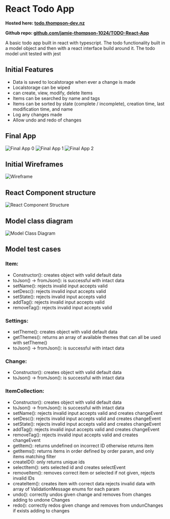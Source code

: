 
# React Todo App

**Hosted here: [todo.thompson-dev.nz](https://todo.thompson-dev.nz/)**

**Github repo: [github.com/jamie-thompson-1024/TODO-React-App](https://github.com/jamie-thompson-1024/TODO-React-App/)**

A basic todo app built in react with typescript. 
The todo functionality built in a model object and then with a react interface build around it.
The todo model unit tested with jest

## Initial Features

- Data is saved to localstorage when ever a change is made
- Localstorage can be wiped
- can create, view, modify, delete Items
- Items can be searched by name and tags
- Items can be sorted by state (complete / incomplete), creation time, last modification time, and name
- Log any changes made
- Allow undo and redo of changes

## Final App

![Final App 0](/Assets/projects/images/todoapp/todoapp-0.PNG "final app")
![Final App 1](/Assets/projects/images/todoapp/todoapp-1.PNG "final app")
![Final App 2](/Assets/projects/images/todoapp/todoapp-2.PNG "final app")

## Initial Wireframes

![Wireframe](/Assets/projects/images/todoapp/todoapp-wireframe.png "todo wireframe")

## React Component structure

![React Component Structure](/Assets/projects/images/todoapp/todoapp-reactdiagram.png "react diagram")

## Model class diagram

![Model Class Diagram](/Assets/projects/images/todoapp/todoapp-classdiagram.png "class diagram")

## Model test cases

### Item:

- Constructor(): creates object with valid default data
- toJson() -> fromJson():  is successful with intact data
- setName(): rejects invalid input accepts valid
- setDesc(): rejects invalid input accepts valid
- setState(): rejects invalid input accepts valid
- addTag(): rejects invalid input accepts valid
- removeTag(): rejects invalid input accepts valid

### Settings:

- setTheme(): creates object with valid default data
- getThemes(): returns an array of available themes that can all be used with setTheme()
- toJson() -> fromJson(): is successful with intact data

### Change:

- Constructor(): creates object with valid default data
- toJson() -> fromJson(): is successful with intact data

### ItemCollection:

- Constructor(): creates object with valid default data
- toJson() -> fromJson():  is successful with intact data
- setName(): rejects invalid input accepts valid and creates changeEvent
- setDesc(): rejects invalid input accepts valid and creates changeEvent
- setState(): rejects invalid input accepts valid and creates changeEvent
- addTag(): rejects invalid input accepts valid and creates changeEvent
- removeTag(): rejects invalid input accepts valid and creates changeEvent
- getItem(): returns undefined on incorrect ID otherwise returns item
- getItems(): returns items in order defined by order param, and only items matching filter
- createID(): only returns unique ids
- selectItem(): sets selected id and creates selectEvent
- removeItem(): removes correct item or selected if not given, rejects invalid IDs
- createItem(): creates item with correct data rejects invalid data with array of ValidationMessage enums for each param
- undo(): correctly undos given change and removes from changes adding to undone Changes
- redo(): correctly redos given change and removes from undunChanges if exists adding to changes

